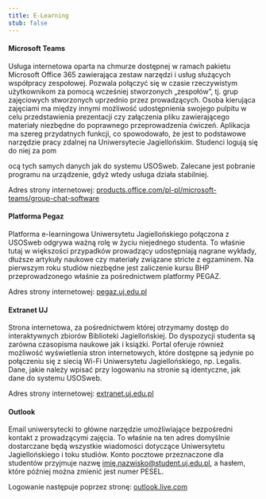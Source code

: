 ```yaml
---
title: E-Learning
stub: false
---
```

#### Microsoft Teams

Usługa internetowa oparta na chmurze dostępnej w ramach pakietu Microsoft Office 365 zawierająca zestaw narzędzi i usług służących współpracy zespołowej. Pozwala połączyć się w czasie rzeczywistym użytkownikom za pomocą wcześniej stworzonych „zespołów”, tj. grup zajęciowych stworzonych uprzednio przez prowadzących. Osoba kierująca zajęciami ma między innymi możliwość udostępnienia swojego pulpitu w celu przedstawienia prezentacji czy załączenia pliku zawierającego materiały niezbędne do poprawnego przeprowadzenia ćwiczeń. Aplikacja ma szereg przydatnych funkcji, co spowodowało, że jest to podstawowe narzędzie pracy zdalnej na Uniwersytecie Jagiellońskim. Studenci logują się do niej za pom

ocą tych samych danych jak do systemu USOSweb. Zalecane jest pobranie programu na urządzenie, gdyż wtedy usługa działa stabilniej.

Adres strony internetowej: [products.office.com/pl-pl/microsoft-teams/group-chat-software](https://www.microsoft.com/pl-pl/microsoft-teams/group-chat-software)

#### Platforma Pegaz

Platforma e-learningowa Uniwersytetu Jagiellońskiego połączona z USOSweb odgrywa ważną rolę w życiu niejednego studenta. To właśnie tutaj w większości przypadków prowadzący udostępniają nagrane wykłady, dłuższe artykuły naukowe czy materiały związane stricte z egzaminem. Na pierwszym roku studiów niezbędne jest zaliczenie kursu BHP przeprowadzonego właśnie za pośrednictwem platformy PEGAZ.

Adres strony internetowej: [pegaz.uj.edu.pl](https://pegaz.uj.edu.pl/)

#### Extranet UJ

Strona internetowa, za pośrednictwem której otrzymamy dostęp do interaktywnych zbiorów Biblioteki Jagiellońskiej. Do dyspozycji studenta są zarówna czasopisma naukowe jak i książki. Portal oferuje również możliwość wyświetlenia stron internetowych, które dostępne są jedynie po połączeniu się z siecią Wi-Fi Uniwersytetu Jagiellońskiego, np. Legalis. Dane, jakie należy wpisać przy logowaniu na stronie są identyczne, jak dane do systemu USOSweb.

Adres strony internetowej: [extranet.uj.edu.pl](https://extranet.uj.edu.pl/)

#### Outlook

Email uniwersytecki to główne narzędzie umożliwiające bezpośredni kontakt z prowadzącymi zajęcia. To właśnie na ten adres domyślnie dostarczane będą wszystkie wiadomości dotyczące Uniwersytetu Jagiellońskiego i toku studiów. Konto pocztowe przeznaczone dla studentów przyjmuje nazwę imię.nazwisko@student.uj.edu.pl, a hasłem, które później można zmienić jest numer PESEL.

Logowanie następuje poprzez stronę: [outlook.live.com](https://outlook.live.com/)